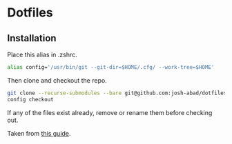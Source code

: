 # Dotfiles

## Installation
Place this alias in .zshrc.
```bash
alias config='/usr/bin/git --git-dir=$HOME/.cfg/ --work-tree=$HOME'
```

Then clone and checkout the repo.
```bash
git clone --recurse-submodules --bare git@github.com:josh-abad/dotfiles.git $HOME/.cfg
config checkout
```

If any of the files exist already, remove or rename them before checking out.

Taken from [this guide](https://www.atlassian.com/git/tutorials/dotfiles).
